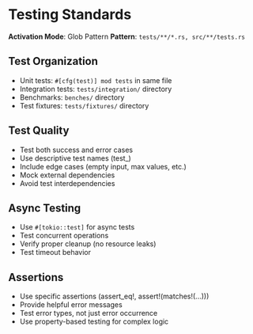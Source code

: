 # Testing Standards

**Activation Mode**: Glob Pattern
**Pattern**: `tests/**/*.rs, src/**/tests.rs`

## Test Organization

- Unit tests: `#[cfg(test)] mod tests` in same file
- Integration tests: `tests/integration/` directory
- Benchmarks: `benches/` directory
- Test fixtures: `tests/fixtures/` directory

## Test Quality

- Test both success and error cases
- Use descriptive test names (test_<what>_<when>_<expected>)
- Include edge cases (empty input, max values, etc.)
- Mock external dependencies
- Avoid test interdependencies

## Async Testing

- Use `#[tokio::test]` for async tests
- Test concurrent operations
- Verify proper cleanup (no resource leaks)
- Test timeout behavior

## Assertions

- Use specific assertions (assert_eq!, assert!(matches!(...)))
- Provide helpful error messages
- Test error types, not just error occurrence
- Use property-based testing for complex logic
